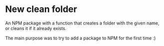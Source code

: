# New clean folder

An NPM package with a function that creates a folder with the given name, or cleans it if it already exists.

The main purpose was to try to add a package to NPM for the first time :)